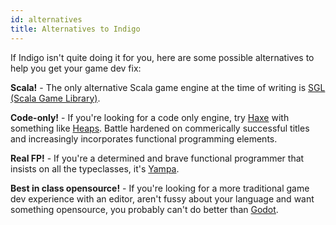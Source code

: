 ```yaml
---
id: alternatives
title: Alternatives to Indigo
---
```


If Indigo isn't quite doing it for you, here are some possible alternatives to help you get your game dev fix:

**Scala!** - The only alternative Scala game engine at the time of writing is [SGL (Scala Game Library)](https://github.com/regb/scala-game-library).

**Code-only!** - If you're looking for a code only engine, try [Haxe](https://haxe.org/) with something like [Heaps](https://heaps.io/). Battle hardened on commerically successful titles and increasingly incorporates functional programming elements.

**Real FP!** - If you're a determined and brave functional programmer that insists on all the typeclasses, it's [Yampa](https://github.com/ivanperez-keera/Yampa).

**Best in class opensource!** - If you're looking for a more traditional game dev experience with an editor, aren't fussy about your language and want something opensource, you probably can't do better than [Godot](https://godotengine.org/).
